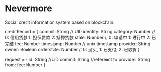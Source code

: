 # Nevermore

Social credit information system based on blockchain.

creditRecord = {
  commit: String // UID
  identity: String
  category: Number // 0: 信用贷款 1: 担保贷款  2: 抵押贷款
  state: Number // 0: 申请中 1: 进行中 2: 已完结
  fee: Number
  timestamp: Number // unix timestamp
  provider: String
  owner: Boolean
  orderstate: Number // 0: 没买, 1: 已支付, 2: 已收货
}

request = {
  id: String //UID
  commit: String //referenct to
  provider: String
  from:
  fee: Number
}
